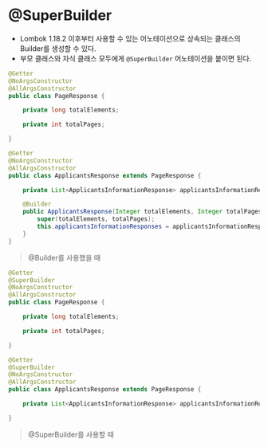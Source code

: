 # @SuperBuilder

+ Lombok 1.18.2 이후부터 사용할 수 있는 어노테이션으로 상속되는 클래스의 Builder를 생성할 수 있다.
+ 부모 클래스와 자식 클래스 모두에게 `@SuperBuilder` 어노테이션을 붙이면 된다.



```java
@Getter
@NoArgsConstructor
@AllArgsConstructor
public class PageResponse {

    private long totalElements;

    private int totalPages;

}

@Getter
@NoArgsConstructor
@AllArgsConstructor
public class ApplicantsResponse extends PageResponse {

    private List<ApplicantsInformationResponse> applicantsInformationResponses;

    @Builder
    public ApplicantsResponse(Integer totalElements, Integer totalPages, List<ApplicantsInformationResponse> applicantsInformationResponses) {
        super(totalElements, totalPages);
        this.applicantsInformationResponses = applicantsInformationResponses;
    }
}
```

> @Builder를 사용했을 때



```java
@Getter
@SuperBuilder
@NoArgsConstructor
@AllArgsConstructor
public class PageResponse {

    private long totalElements;

    private int totalPages;

}

@Getter
@SuperBuilder
@NoArgsConstructor
@AllArgsConstructor
public class ApplicantsResponse extends PageResponse {

    private List<ApplicantsInformationResponse> applicantsInformationResponses;

}
```

> @SuperBuilder를 사용할 때

